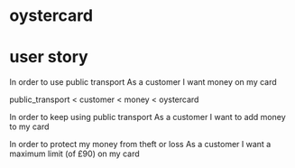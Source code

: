 # oystercard
# user story

In order to use public transport
As a customer
I want money on my card

public_transport < customer < money < oystercard

In order to keep using public transport
As a customer
I want to add money to my card

In order to protect my money from theft or loss
As a customer
I want a maximum limit (of £90) on my card
